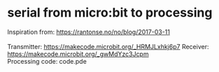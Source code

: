 # serial from micro:bit to processing<br>
Inspiration from: https://rantonse.no/no/blog/2017-03-11<br>
<br>
Transmitter: https://makecode.microbit.org/_HRMJLxhkj6p7
Receiver: https://makecode.microbit.org/_gwMdYzc3Jcpm
<br>
Processing code: code.pde
